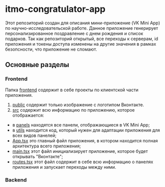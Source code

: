# itmo-congratulator-app

Этот репозиторий создан для описания мини-приложение (VK Mini App) по научно-исследовательской работе. Данное приложение генерирует персонализированное поздравление с днем рождения и список подарков. Так как репозиторий открытый, все переходы к серверам, id приложения и токены доступа изменены на другие значения в рамках безопсности, что приложение не сломают.

## Основные разделы
### Frontend
Папка [frontend](https://github.com/OlgaGavrilenko6/itmo-congratulator-app/tree/main/frontend) содержит в себе проекты по клиентской части приложения. 
1) [public](https://github.com/OlgaGavrilenko6/itmo-congratulator-app/tree/main/frontend/public) содержит только изображение с логотипом Вконтакте.
2) [src](https://github.com/OlgaGavrilenko6/itmo-congratulator-app/tree/main/frontend/src) содержит всю информацию по приложению, которое отображается: 
- в [panels](https://github.com/OlgaGavrilenko6/itmo-congratulator-app/tree/main/frontend/src/panels) находятся все панели, отображающиеся в VK Mini App;
- в [utils](https://github.com/OlgaGavrilenko6/itmo-congratulator-app/tree/main/frontend/src/utils) находится код, который нужен для адаптации приложения для всех видов панелей;
- [App.tsx](https://github.com/OlgaGavrilenko6/itmo-congratulator-app/blob/main/frontend/src/App.tsx) это главный файл приложения, в котором находится полная архитектура всего приложения;
- [main.tsx](https://github.com/OlgaGavrilenko6/itmo-congratulator-app/blob/main/frontend/src/main.tsx) этот файл инициализирует приложение, которое будет открывать "Вконтакте";
- [routes.tsx](https://github.com/OlgaGavrilenko6/itmo-congratulator-app/blob/main/frontend/src/routes.ts) этот файл содержит в себе всю информацию о панелях приложения и запускает переходы между ними.

### Backend